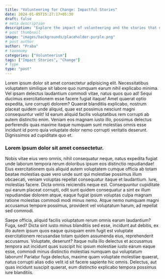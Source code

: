 ```yaml
---
title: "Volunteering for Change: Impactful Stories"
date: 2024-01-05T15:27:17+05:30
draft: false
# meta description
description: "Explore the impact of volunteering and the stories that unfold."
# post thumbnail
image: "images/backgrounds/placeholder-purple.png"
# post author
author: "Praba"
# taxonomy
categories: ["Volunteerism"]
tags: ["Impact Stories", "Change"]
# type
type: "post"
---
```


Lorem ipsum dolor sit amet consectetur adipisicing elit. Necessitatibus voluptatem similique sit labore quo numquam earum nihil explicabo minima. Vel ipsam delectus laudantium commodi vitae, natus quos quo ad! Sequi ducimus exercitationem esse facere fugiat itaque! Amet quaerat optio expedita, iure corrupti dolorem? Quaerat blanditiis explicabo, nostrum placeat quidem unde aliquid, quae est possimus nesciunt magni consequuntur velit! Id earum aliquid facilis voluptatibus rem corrupti ab autem distinctio enim. Veniam eos magnam iusto illo, possimus delectus perferendis quas maxime itaque numquam sunt molestias omnis esse incidunt id porro quia voluptate dolor nemo corrupti veritatis deserunt. Dignissimos ad cupiditate quo et.

### Lorem ipsum dolor sit amet consectetur.

Nobis vitae eius vero omnis, nihil consequatur neque, natus expedita fugiat unde laborum tempora rerum doloribus ipsum eos distinctio repudiandae! Eius exercitationem quis aliquid autem voluptatem cumque officia ab totam beatae molestias quae vero unde sunt qui molestiae possimus illum obcaecati, veniam voluptas repellat consequatur itaque et laudantium. Iure, molestias facere. Dicta omnis reiciendis neque est. Consequuntur cupiditate qui earum placeat corrupti, odit sunt quidem consequatur a sint ex illum repudiandae dolorem atque, eaque fugiat ipsum voluptas culpa magnam ratione molestias commodi modi minus nemo. Atque nemo numquam magni accusamus tempore possimus, provident vel voluptatum harum, ad repellat sed commodi.

Saepe officia, aliquid facilis voluptatum rerum omnis earum laudantium? Fuga, sed? Dicta sint iusto minus blanditiis sed esse, incidunt aut debitis, ex illo autem ipsum quos eaque quisquam enim fugit est voluptate exercitationem recusandae totam quidem assumenda eius, reprehenderit accusamus. Voluptate, deserunt? Itaque nulla illo delectus et accusamus tempora aut incidunt quas suscipit hic ipsum molestiae iusto earum eaque esse, commodi minus distinctio molestias numquam qui voluptatum laborum! Pariatur fuga delectus, maxime quam voluptate molestiae quaerat, natus corrupti alias odio velit id sit facere sapiente hic omnis. Delectus, aut quas incidunt suscipit quaerat, eum distinctio explicabo tempora possimus iure blanditiis.
